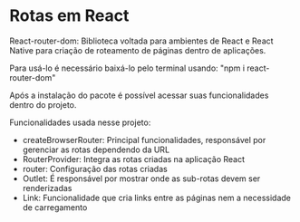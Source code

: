 # Rotas em React

React-router-dom: Biblioteca voltada para ambientes de React e React Native para criação de roteamento de páginas dentro de aplicações.

Para usá-lo é necessário baixá-lo pelo terminal usando:
"npm i react-router-dom"

Após a instalação do pacote é possível acessar suas funcionalidades dentro do projeto.

Funcionalidades usada nesse projeto:
- createBrowserRouter: Principal funcionalidades, responsável por gerenciar as rotas dependendo da URL
- RouterProvider: Integra as rotas criadas na aplicação React
- router: Configuração das rotas criadas
- Outlet: É responsável por mostrar onde as sub-rotas devem ser renderizadas
- Link: Funcionalidade que cria links entre as páginas nem a necessidade de carregamento
